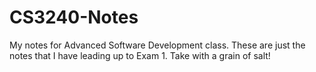 # CS3240-Notes
My notes for Advanced Software Development class.
These are just the notes that I have leading up to Exam 1.
Take with a grain of salt!
